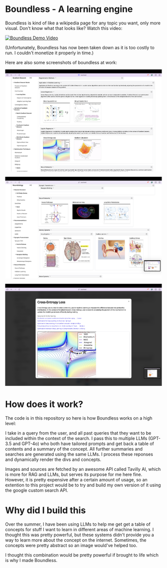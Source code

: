 # Boundless - A learning engine

Boundless is kind of like a wikipedia page for any topic you want, only more visual. Don't know what that looks like? Watch this video:

[![Boundless Demo Video](https://img.youtube.com/vi/zDD1lGYVsw0/0.jpg)](https://www.youtube.com/watch?v=zDD1lGYVsw0)

(Unfortunately, Boundless has now been taken down as it is too costly to run. I couldn't monetize it properly in time.)

Here are also some screenshots of boundless at work:

![Screenshot 1](./public/Screenshot%202024-06-04%20at%2022.25.46.png)

![Screenshot 2](./public/Screenshot%202024-06-05%20at%2022.21.37.png)

![Screenshot 3](./public/Screenshot%202024-06-04%20at%2022.26.06.png)

# How does it work?

The code is in this repository so here is how Boundless works on a high level:

I take in a query from the user, and all past queries that they want to be included within the context of the search. I pass this to multiple LLMs (GPT-3.5 and GPT-4o) who both have tailored prompts and get back a table of contents and a summary of the concept. All further summaries and searches are generated using the same LLMs. I process these reponses and dynamically render the divs and concepts.

Images and sources are fetched by an awesome API called Tavilly AI, which is more for RAG and LLMs, but serves its purpose for me here fine. However, it is pretty expensive after a certain amount of usage, so an extention to this project would be to try and build my own version of it using the google custom search API.


# Why did I build this

Over the summer, I have been using LLMs to help me get get a table of concepts for stuff I want to learn in different areas of machine learning. I thought this was pretty powerful, but these systems didn't provide you a way to learn more about the concept on the internet. Sometimes, the concepts were pretty abstract so an image would've helped too. 

I thought this combination would be pretty powerful if brought to life which is why I made Boundless.



